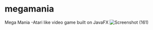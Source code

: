 # megamania
Mega Mania -Atari like video game built on JavaFX
![Screenshot (161)](https://user-images.githubusercontent.com/50529339/148705763-65a9f32d-4126-47cc-be57-385e0d5f42af.png)
